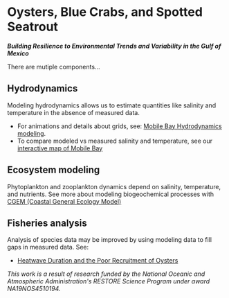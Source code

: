 # Oysters, Blue Crabs, and Spotted Seatrout
***Building Resilience to Environmental Trends and Variability in the Gulf of Mexico***

There are mutiple components...

## Hydrodynamics
Modeling hydrodynamics allows us to estimate quantities like salinity and temperature in the absence of measured data.  
- For animations and details about grids, see: [Mobile Bay Hydrodynamics modeling](https://github.com/lisalenorelowe/oybcst-hydro).
- To compare modeled vs measured salinity and temperature, see our [interactive map of Mobile Bay](https://lisalenorelowe.shinyapps.io/shiny-mb/)

## Ecosystem modeling
Phytoplankton and zooplankton dynamics depend on salinity, temperature, and nutrients.  See more about modeling biogeochemical processes with [CGEM (Coastal General Ecology Model)](https://github.com/lisalenorelowe/cgem-schism)

## Fisheries analysis
Analysis of species data may be improved by using modeling data to fill gaps in measured data.  See:
- [Heatwave Duration and the Poor Recruitment of Oysters](https://github.com/lisalenorelowe/oybcst-fish)


*This work is a result of research funded by the National Oceanic and Atmospheric Administration's RESTORE Science Program under award NA19NOS4510194.*
